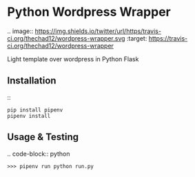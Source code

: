 Python Wordpress Wrapper
=====================

.. image:: https://img.shields.io/twitter/url/https/travis-ci.org/thechad12/wordpress-wrapper.svg
   :target:  https://travis-ci.org/thechad12/wordpress-wrapper


Light template over wordpress in Python Flask


Installation
------------

::

    pip install pipenv
    pipenv install


Usage & Testing
------------

.. code-block:: python

    >>> pipenv run python run.py
